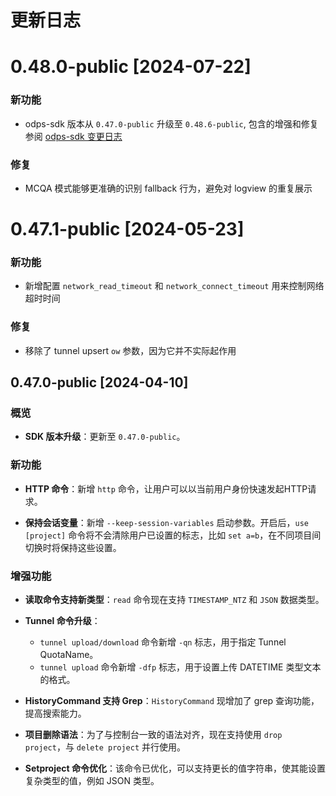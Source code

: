 # 更新日志
# 0.48.0-public [2024-07-22]
### 新功能
- odps-sdk 版本从 `0.47.0-public` 升级至 `0.48.6-public`, 包含的增强和修复参阅 [odps-sdk 变更日志](https://github.com/aliyun/aliyun-odps-java-sdk/blob/release/0.48.x/CHANGELOG_CN.md)
### 修复
- MCQA 模式能够更准确的识别 fallback 行为，避免对 logview 的重复展示 


# 0.47.1-public [2024-05-23]
### 新功能
- 新增配置 `network_read_timeout` 和 `network_connect_timeout` 用来控制网络超时时间
### 修复
- 移除了 tunnel upsert `ow` 参数，因为它并不实际起作用

## 0.47.0-public [2024-04-10]

### 概览
- **SDK 版本升级**：更新至 `0.47.0-public`。

### 新功能
- **HTTP 命令**：新增 `http` 命令，让用户可以以当前用户身份快速发起HTTP请求。

- **保持会话变量**：新增 `--keep-session-variables` 启动参数。开启后，`use [project]` 命令将不会清除用户已设置的标志，比如 `set a=b`，在不同项目间切换时将保持这些设置。

### 增强功能
- **读取命令支持新类型**：`read` 命令现在支持 `TIMESTAMP_NTZ` 和 `JSON` 数据类型。

- **Tunnel 命令升级**：
    - `tunnel upload/download` 命令新增 `-qn` 标志，用于指定 Tunnel QuotaName。
    - `tunnel upload` 命令新增 `-dfp` 标志，用于设置上传 DATETIME 类型文本的格式。

- **HistoryCommand 支持 Grep**：`HistoryCommand` 现增加了 grep 查询功能，提高搜索能力。

- **项目删除语法**：为了与控制台一致的语法对齐，现在支持使用 `drop project`，与 `delete project` 并行使用。

- **Setproject 命令优化**：该命令已优化，可以支持更长的值字符串，使其能设置复杂类型的值，例如 JSON 类型。